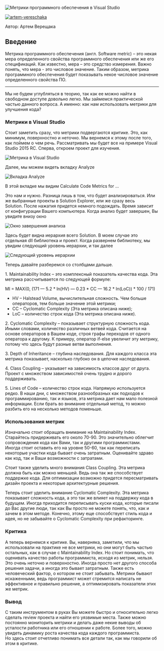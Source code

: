 ![Метрики программного обеспечения в Visual Studio](https://itvdn.blob.core.windows.net/images/images-5a1f5eaf-fbbc-4414-86dc-8f9ee6bbebe0.png)

[![artem-vereschaka](https://itvdn.blob.core.windows.net/itvdn-authors/itvdn-authors-d5461a6a-e7e8-4015-a819-e1cc4afdc92b.jpg)](/ru/blog?AuthorName=artem-vereschaka)


Автор: Артем Верещака

Введение
--------

Метрика программного обеспечения (англ. Software metric) – это некая мера определенного свойства программного обеспечения или же его спецификаций. Как известно, мера – это средство измерения. Важно понять, что мера - это числовое значение. Таким образом, метрика программного обеспечения будет показывать некое числовое значение определенного свойства ПО. 

* * *

Мы не будем углубляться в теорию, так как ее можно найти в свободном доступе довольно легко. Мы займемся практической частью данного вопроса. А именно: как нам использовать метрики для улучшения кода?



### Метрики в Visual Studio

Стоит заметить сразу, что метрики подвергаются критике. Это, как минимум, поверхностно и неточно. Мы вернемся к этому после того, как поймем о чем речь. Рассматривать мы будет все на примере Visual Studio 2015 RC. Сперва, откроем проект для изучения.

![Метрика в Visual Studio](https://itvdn.blob.core.windows.net/images/images-01344be6-65fe-459f-953e-286fc4244f14.png)

Далее, мы можем видеть вкладку Analyze

![Вкладка Analyze](https://itvdn.blob.core.windows.net/images/images-38bbe05b-7d91-4e42-aa81-f07f911d3165.png)

В этой вкладке мы видим Calculate Code Metrics for ...

Это нам и нужно. Разница лишь в том, что будет анализироваться. Или же выбранные проекты в Solution Explorer, или же сразу весь Solution. После нажатия придется немного подождать. Время зависит от конфигурации Вашего компьютера. Когда анализ будет завершен, Вы увидите внизу окно



![Окно завершения анализа](https://itvdn.blob.core.windows.net/images/images-0520487b-1c00-4491-b9db-c605b4e8ebc8.png)

Здесь будет видна иерархия всего Solution. В моем случае это отдельная dll библиотека и проект. Когда развернем библиотеку, мы увидим следующий уровень иерархии, и так далее

![Следующий уровень иерархии](https://itvdn.blob.core.windows.net/images/images-a55d94fb-ccc5-4378-8970-4b24401f1674.png)

Теперь давайте разберемся со столбцами дальше.

1\. Maintainability Index – это комплексный показатель качества кода. Эта метрика рассчитывается по следующей формуле:

MI = MAX(0, (171 — 5.2 \* ln(HV) — 0.23 \* CC — 16.2 \* ln(LoC)) \* 100 / 171)

*   HV – Halstead Volume, вычислительная сложность. Чем больше операторов, тем больше значение этой метрики;
*   CC – Cyclomatic Complexity (Эта метрика описана ниже);
*   LoC – количество строк кода (Эта метрика описана ниже).

2. Cyclomatic Complexity – показывает структурную сложность кода. Иными словами, количество различных ветвей кода. Считается на основе операторов в Вашем коде, строя графы переходов от одного оператора к другому. К примеру, оператор if-else увеличит эту метрику, потому что здесь будут разные ветви выполнения.

3\. Depth of Inheritance – глубина наследования. Для каждого класса эта метрика показывает, насколько глубоко он в цепочке наследования.

4\. Class Coupling – указывает на зависимость классов друг от друга. Проект с множеством зависимостей очень трудно и дорого поддерживать.

5\. Lines of Code – количество строк кода. Напрямую используется редко. В наши дни, с множеством разнообразных как подходов к программированию, так и языков, эта метрика дает нам мало полезной информации. Если брать во внимание отдельный метод, то можно разбить его на несколько методов поменьше.



### Использования метрик

Изначально стоит обращать внимание на Maintainability Index. Старайтесь придерживать его около 70-90. Это значительно облегчит сопровождения кода как Вами, так и другими программистами. Иногда стоит оставить его на уровне 50-60, так как переписать некоторые участки кода бывает очень затратным. Оценивайте здраво как код, так и Ваши возможности с затратами.

Стоит также уделить много внимания Class Coupling. Эта метрика должна быть как можно меньшей. Ведь она так же способствует поддержке кода. Для оптимизации возможно придется пересматривать дизайн проекта и некоторые архитектурные решения.

Теперь стоит уделить внимание Cyclomatic Complexity. Эта метрика показывает сложность кода, а это так же влияет на поддержку кода в будущем. Иногда приходится переписывать куски кода, которые писали до Вас другие люди, так как Вы просто не можете понять, что, как и зачем в этом методе. Конечно, этому еще способствует стиль кода и идея, но не забывайте о Cyclomatic Complexity при рефакторинге.

### Критика

А теперь вернемся к критике. Вы, наверняка, заметили, что мы использовали на практике не все метрики, но они могут быть частью остальных, как в случае с Maintainability Index. Но стоит понимать, что оценивать качество работы программиста, исходя из метрик, нельзя. Это очень неточно и поверхностно. Иногда просто нет другого способа решения задачи, а иногда это бывает затратным. Также есть человеческий фактор, о котором не стоит забывать. Метрики бывают искаженными, ведь программист может стремится написать не эффективное и правильно решение, а оптимизировать показатели этих же метрик.

### Вывод

С таким инструментом в руках Вы можете быстро и относительно легко сделать review проекта и найти его уязвимые места. Также можно постоянно мониторить метрики и делать даже некие выводы об усталости работника или его отношении к работе. Более того, можно увидеть динамику роста качества кода каждого программиста. Но здесь стоит отчетливо понимать все детали так, как мы говорили об этом в критике.
